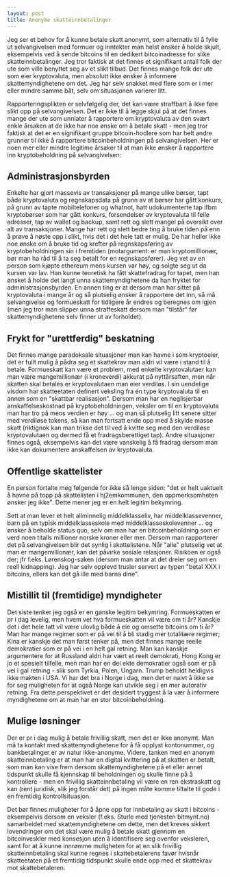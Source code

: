 ```yaml
---
layout: post
title: Anonyme skatteinnbetalinger
---
```


Jeg ser et behov for å kunne betale skatt anonymt, som alternativ til å fylle ut selvangivelsen med formuer og inntekter man helst ønsker å holde skjult, eksempelvis ved å sende bitcoins til en dedikert bitcoinadresse for slike skatteinnbetalinger.  Jeg tror faktisk at det finnes et signifikant antall folk der ute som ville benyttet seg av et slikt tilbud.  Det finnes mange folk der ute som eier kryptovaluta, men absolutt ikke ønsker å informere skattemyndighetene om det.  Jeg har selv snakket med flere som er i mer eller mindre samme båt, selv om situasjonen varierer litt.

Rapporteringsplikten er selvfølgelig der, det kan være straffbart å ikke føre slikt opp på selvangivelsen.  Det er ikke til å legge skjul på at det finnes mange der ute som unnlater å rapportere om kryptovaluta av den svært enkle årsaken at de ikke har noe ønske om å betale skatt - men jeg tror faktisk at det er en signifikant gruppe bitcoin-hodlere som har helt andre grunner til ikke å rapportere bitcoinbeholdningen på selvangivelsen.  Her er noen mer eller mindre legitime årsaker til at man ikke ønsker å rapportere inn kryptobeholdning på selvangivelsen:

## Administrasjonsbyrden

Enkelte har gjort massevis av transaksjoner på mange ulike børser, tapt både kryptovaluta og regnskapsdata på grunn av at børser har gått konkurs, på grunn av tapte mobiltelefoner og whatnot, hatt udokumenterte tap ifbm kryptobørser som har gått konkurs, forsendelser av kryptovaluta til feile adresser, tap av wallet og backup, samt rett og slett mangel på oversikt over alt av transaksjoner.  Mange har rett og slett bedre ting å bruke tiden på enn å prøve å nøste opp i slikt, hvis det i det hele tatt er mulig.  De har heller ikke noe ønske om å bruke tid og krefter på regnskapsføring av kryptobeholdningen sin i fremtiden (motargument: er man kryptomillionær, bør man ha råd til å ta seg betalt for en regnskapsfører).  Jeg vet av en person som kjøpte ethereum mens kursen var høy, og solgte seg ut da kursen var lav.  Han kunne teoretisk ha fått skattefradrag for tapet, men han ønsket å holde det langt unna skattemyndighetene da han fryktet for administrasjonsbyrden.  En annen ting er at dersom man har sittet på kryptovaluta i mange år og så plutselig ønsker å rapportere det inn, så må selvangivelse og formueskatt for tidligere år endres og beregnes om igjen (men jeg tror man slipper unna straffeskatt dersom man "tilstår" før skattemyndighetene selv finner ut av forholdet).

## Frykt for "urettferdig" beskatning

Det finnes mange paradoksale situasjoner man kan havne i som kryptoeier, det er fullt mulig å pådra seg et skattekrav man aldri vil være i stand til å betale.  Formueskatt kan være et problem, med enkelte kryptovalutaer kan man være mangemillionær (i kroneverdi) akkurat på nyttårsaften, men når skatten skal betales er kryptovalutaen man eier verdiløs.  I sin uendelige visdom har skatteetaten definert veksling fra én type kryptovaluta til en annen som en "skattbar realisasjon".  Dersom man har en neglisjerbar anskaffelseskostnad på kryptobeholdningen, veksler om til en kryptovaluta man har tro på mens verdien er høy ... og man så plutselig litt senere sitter med verdiløse tokens, så kan man fortsatt ende opp med å skylde masse skatt (riktignok kan man trikse det til ved å kvitte seg med den verdiløse kryptovalutaen og dermed få et fradragsberettiget tap).  Andre situasjoner finnes også, eksempelvis kan det være vanskelig å få fradrag dersom man ikke kan dokumentere anskaffelsen av kryptovaluta.

## Offentlige skattelister

En person fortalte meg følgende for ikke så lenge siden: "det er helt uaktuelt å havne på topp på skattelisten i hj2emkommunen, den oppmerksomheten ønsker jeg ikke".  Dette mener jeg er en helt legitim bekymring.

Sett at man lever et helt allminnelig middelklasseliv, har middelklassevenner, barn på en typisk middelklasseskole med middelklasseskolevenner ... og ønsker å beholde status quo, selv om man har en bitcoinbeholdning som er verd noen titalls millioner norske kroner eller mer.  Dersom man rapporterer det på selvangivelsen blir det synlig i skattelistene.  Når "alle" plutselig vet at man er mangemillionær, kan det påvirke sosiale relasjoner.  Risikoen er også der; jfr f.eks. Lørenskog-saken (dersom man antar at det dreier seg om en reell kidnapping).  Jeg har selv opplevd trusler servert av typen "betal XXX i bitcoins, ellers kan det gå ille med barna dine".

## Mistillit til (fremtidige) myndigheter

Det siste tenker jeg også er en ganske legitim bekymring.  Formueskatten er pr i dag levelig, men hvem vet hva formueskatten vil være om ti år?  Kanskje det i det hele tatt vil være ulovlig både å eie og omsette bitcoins om ti år?  Man har mange regimer som er på vei til å bli stadig mer totalitære regimer; Kina er kanskje det man først tenker på, men det finnes mange reelle demokratier som er på vei i en helt gal retning.  Man kan kanskje argumentere for at Russland aldri har vært et reelt demokrati, Hong Kong er jo et spesielt tilfelle, men man har en del ekte demokratier også som er på vei i gal retning - slik som Tyrkia, Polen, Ungarn.  Trump beholdt heldigvis ikke makten i USA.  Vi har det bra i Norge i dag, men det er naivt å ikke se for seg muligheten for at også Norge kan utvikle seg i en mer autorativ retning.  Fra dette perspektivet er det desidert tryggest å la vær å informere myndighetene om at man har en stor bitcoinbeholdning.

## Mulige løsninger

Der er pr i dag mulig å betale frivillig skatt, men det er ikke anonymt.  Man må ta kontakt med skattemyndighetene for å få opplyst kontonummer, og bankbetalinger er av natur ikke-anonyme.  Videre, tanken med en anonym skatteinnbetaling er at man har en digital kvittering på at skatten er betalt, som man kan vise frem dersom skattemyndighetene på et eller annet tidspunkt skulle få kjennskap til beholdningen og skulle finne på å kontrollere - men en frivillig skatteinnbetaling vil være en ren ekstraskatt og kan (rent juridisk, slik jeg forstår det) på ingen måte komme tiltalte til gode i en fremtidig kontrollsituasjon.

Det bør finnes muligheter for å åpne opp for innbetaling av skatt i bitcoins - eksempelvis dersom en veksler (f.eks. Sturle med tjenesten bitmynt.no) samarbeidet med skattemyndighetene om dette, men det kreves sikkert lovendringer om det skal være mulig å betale skatt gjennom en bitcoinveskler med konsesjon uten å identifisere seg ovenfor veksleren, samt for at å kunne innrømme muligheten for at en slik frivillig skatteinnbetaling skal kunne regnes i skattebetalerens favør hvisnår skatteetaten på et fremtidig tidspunkt skulle ende opp med et skattekrav mot skattebetaleren.
